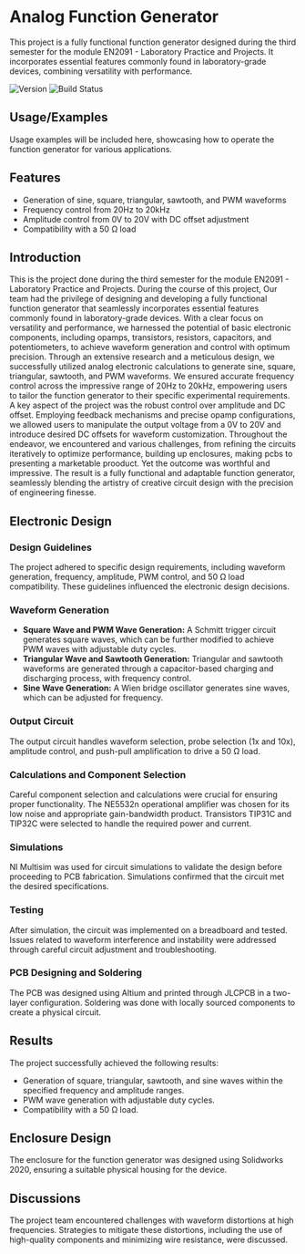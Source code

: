 # Analog Function Generator

This project is a fully functional function generator designed during the third semester for the module EN2091 - Laboratory Practice and Projects. It incorporates essential features commonly found in laboratory-grade devices, combining versatility with performance.

![Version](https://img.shields.io/badge/version-1.0-blue) ![Build Status](https://img.shields.io/badge/build-passing-brightgreen) 


## Usage/Examples

Usage examples will be included here, showcasing how to operate the function generator for various applications.

## Features

- Generation of sine, square, triangular, sawtooth, and PWM waveforms
- Frequency control from 20Hz to 20kHz
- Amplitude control from 0V to 20V with DC offset adjustment
- Compatibility with a 50 Ω load

## Introduction

This is the project done during the third semester for the module EN2091 - Laboratory Practice and Projects. During the course of this project, Our team had the privilege of designing and developing a fully functional function generator that seamlessly incorporates essential features commonly found in laboratory-grade devices. With a clear focus on versatility and performance, we harnessed the potential of basic electronic components, including opamps, transistors, resistors, capacitors, and potentiometers, to achieve waveform generation and control with optimum precision. Through an extensive research and a meticulous design, we successfully utilized analog electronic calculations to generate sine, square, triangular, sawtooth, and PWM waveforms. We ensured accurate frequency control across the impressive range of 20Hz to 20kHz, empowering users to tailor the function generator to their specific experimental requirements. A key aspect of the project was the robust control over amplitude and DC offset. Employing feedback mechanisms and precise opamp configurations, we allowed users to manipulate the output voltage from a 0V to 20V and introduce desired DC offsets for waveform customization. Throughout the endeavor, we encountered and various challenges, from refining the circuits iteratively to optimize performance, building up enclosures, making pcbs to presenting a marketable prooduct. Yet the outcome was worthful and impressive. The result is a fully functional and adaptable function generator, seamlessly blending the artistry of creative circuit design with the precision of engineering finesse.

## Electronic Design

### Design Guidelines
The project adhered to specific design requirements, including waveform generation, frequency, amplitude, PWM control, and 50 Ω load compatibility. These guidelines influenced the electronic design decisions.

### Waveform Generation
- **Square Wave and PWM Wave Generation:** A Schmitt trigger circuit generates square waves, which can be further modified to achieve PWM waves with adjustable duty cycles.
- **Triangular Wave and Sawtooth Generation:** Triangular and sawtooth waveforms are generated through a capacitor-based charging and discharging process, with frequency control.
- **Sine Wave Generation:** A Wien bridge oscillator generates sine waves, which can be adjusted for frequency.

### Output Circuit
The output circuit handles waveform selection, probe selection (1x and 10x), amplitude control, and push-pull amplification to drive a 50 Ω load.

### Calculations and Component Selection
Careful component selection and calculations were crucial for ensuring proper functionality. The NE5532n operational amplifier was chosen for its low noise and appropriate gain-bandwidth product. Transistors TIP31C and TIP32C were selected to handle the required power and current.

### Simulations
NI Multisim was used for circuit simulations to validate the design before proceeding to PCB fabrication. Simulations confirmed that the circuit met the desired specifications.

### Testing
After simulation, the circuit was implemented on a breadboard and tested. Issues related to waveform interference and instability were addressed through careful circuit adjustment and troubleshooting.

### PCB Designing and Soldering
The PCB was designed using Altium and printed through JLCPCB in a two-layer configuration. Soldering was done with locally sourced components to create a physical circuit.

## Results

The project successfully achieved the following results:
- Generation of square, triangular, sawtooth, and sine waves within the specified frequency and amplitude ranges.
- PWM wave generation with adjustable duty cycles.
- Compatibility with a 50 Ω load.

## Enclosure Design

The enclosure for the function generator was designed using Solidworks 2020, ensuring a suitable physical housing for the device.

## Discussions

The project team encountered challenges with waveform distortions at high frequencies. Strategies to mitigate these distortions, including the use of high-quality components and minimizing wire resistance, were discussed.


